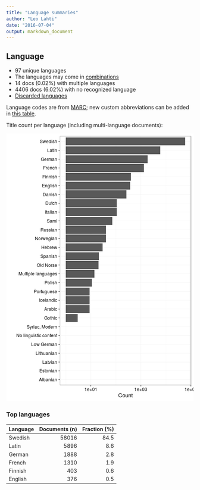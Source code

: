 ```yaml
---
title: "Language summaries"
author: "Leo Lahti"
date: "2016-07-04"
output: markdown_document
---
```


## Language

 * 97 unique languages
 * The languages may come in [combinations](output.tables/language_conversions.csv)
 * 14 docs (0.02%) with multiple languages
 * 4406 docs (6.02%) with no recognized language 
 * [Discarded languages](output.tables/language_discarded.csv)

Language codes are from [MARC](http://www.loc.gov/marc/languages/language_code.html); new custom abbreviations can be added in [this table](https://github.com/rOpenGov/bibliographica/blob/master/inst/extdata/language_abbreviations.csv).

Title count per language (including multi-language documents):

![plot of chunk summarylang](figure/summarylang-1.png)


### Top languages


|Language | Documents (n)| Fraction (%)|
|:--------|-------------:|------------:|
|Swedish  |         58016|         84.5|
|Latin    |          5896|          8.6|
|German   |          1888|          2.8|
|French   |          1310|          1.9|
|Finnish  |           403|          0.6|
|English  |           376|          0.5|

